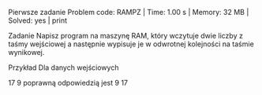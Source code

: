Pierwsze zadanie
Problem code: RAMPZ | Time: 1.00 s | Memory: 32 MB | Solved: yes | print

Zadanie
Napisz program na maszynę RAM, który wczytuje dwie liczby z taśmy wejściowej a następnie wypisuje je w odwrotnej kolejności na taśmie wynikowej.

Przykład
Dla danych wejściowych

17 9
poprawną odpowiedzią jest
9 17